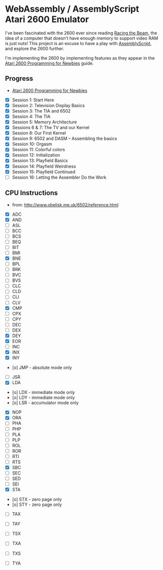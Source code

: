 # WebAssembly / AssemblyScript Atari 2600 Emulator 

I've been fascinated with the 2600 ever since reading [Racing the Beam](https://www.amazon.co.uk/Racing-Beam-Computer-Platform-Studies/dp/026201257X), the idea of a computer that doesn't have enough memory to support video RAM is just nuts! This project is an excuse to have a play with [AssemblyScript](https://docs.assemblyscript.org/), and explore the 2600 further.

I'm implementing the 2600 by implementing features as they appear in the [Atari 2600 Programming for Newbies](https://cdn.hackaday.io/files/1646277043401568/Atari_2600_Programming_for_Newbies_Revised_Edition.pdf) guide.




## Progress

 - [Atari 2600 Programming for Newbies](https://cdn.hackaday.io/files/1646277043401568/Atari_2600_Programming_for_Newbies_Revised_Edition.pdf)
  - [x] Session 1: Start Here
  - [x] Session 2: Television Display Basics
  - [x] Session 3: The TIA and 6502
  - [x] Session 4: The TIA
  - [x] Session 5: Memory Architecture
  - [x] Sessions 6 & 7: The TV and our Kernel
  - [x] Session 8: Our First Kernel
  - [x] Session 9: 6502 and DASM – Assembling the basics
  - [x] Session 10: Orgasm
  - [x] Session 11: Colorful colors
  - [x] Session 12: Initialization
  - [x] Session 13: Playfield Basics
  - [x] Session 14: Playfield Weirdness
  - [x] Session 15: Playfield Continued
  - [ ] Session 16: Letting the Assembler Do the Work

## CPU Instructions

 - from: http://www.obelisk.me.uk/6502/reference.html

 - [x] ADC
 - [x] AND
 - [ ] ASL
 - [ ] BCC
 - [ ] BCS
 - [ ] BEQ
 - [ ] BIT
 - [ ] BMI
 - [x] BNE
 - [ ] BPL
 - [ ] BRK
 - [ ] BVC
 - [ ] BVS
 - [ ] CLC
 - [ ] CLD
 - [ ] CLI
 - [ ] CLV
 - [x] CMP
 - [ ] CPX
 - [ ] CPY
 - [ ] DEC
 - [ ] DEX
 - [x] DEY
 - [x] EOR
 - [ ] INC
 - [x] INX
 - [x] INY
 - [o] JMP - absolute mode only
 - [ ] JSR
 - [x] LDA
 - [o] LDX - immediate mode only
 - [o] LDY - immediate mode only
 - [o] LSR - accumulator mode only
 - [x] NOP
 - [x] ORA
 - [ ] PHA
 - [ ] PHP
 - [ ] PLA
 - [ ] PLP
 - [ ] ROL
 - [ ] ROR
 - [ ] RTI
 - [ ] RTS
 - [x] SBC
 - [ ] SEC
 - [ ] SED
 - [ ] SEI
 - [x] STA 
 - [o] STX - zero page only
 - [o] STY - zero page only
 - [ ] TAX
 - [ ] TAY
 - [ ] TSX
 - [ ] TXA
 - [ ] TXS
 - [ ] TYA


